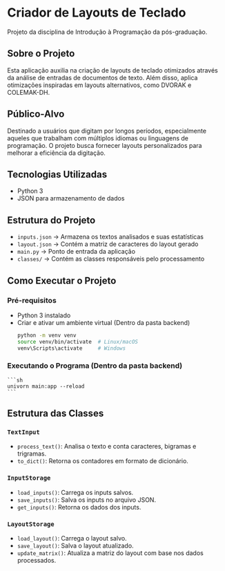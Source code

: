 # Criador de Layouts de Teclado

Projeto da disciplina de Introdução à Programação da pós-graduação.

## Sobre o Projeto
Esta aplicação auxilia na criação de layouts de teclado otimizados através da análise de entradas de documentos de texto. Além disso, aplica otimizações inspiradas em layouts alternativos, como DVORAK e COLEMAK-DH.

## Público-Alvo
Destinado a usuários que digitam por longos períodos, especialmente aqueles que trabalham com múltiplos idiomas ou linguagens de programação. O projeto busca fornecer layouts personalizados para melhorar a eficiência da digitação.

## Tecnologias Utilizadas
- Python 3
- JSON para armazenamento de dados

## Estrutura do Projeto
- `inputs.json` → Armazena os textos analisados e suas estatísticas
- `layout.json` → Contém a matriz de caracteres do layout gerado
- `main.py` → Ponto de entrada da aplicação
- `classes/` → Contém as classes responsáveis pelo processamento

## Como Executar o Projeto
### Pré-requisitos
- Python 3 instalado
- Criar e ativar um ambiente virtual (Dentro da pasta backend)
  ```sh
  python -m venv venv
  source venv/bin/activate  # Linux/macOS
  venv\Scripts\activate     # Windows
  ```

### Executando o Programa (Dentro da pasta backend)
	```sh
	univorn main:app --reload
	```

## Estrutura das Classes
### `TextInput`
- `process_text()`: Analisa o texto e conta caracteres, bigramas e trigramas.
- `to_dict()`: Retorna os contadores em formato de dicionário.

### `InputStorage`
- `load_inputs()`: Carrega os inputs salvos.
- `save_inputs()`: Salva os inputs no arquivo JSON.
- `get_inputs()`: Retorna os dados dos inputs.

### `LayoutStorage`
- `load_layout()`: Carrega o layout salvo.
- `save_layout()`: Salva o layout atualizado.
- `update_matrix()`: Atualiza a matriz do layout com base nos dados processados.

